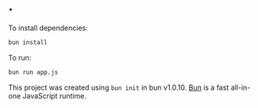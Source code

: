 # .

To install dependencies:

```bash
bun install
```

To run:

```bash
bun run app.js
```

This project was created using `bun init` in bun v1.0.10. [Bun](https://bun.sh) is a fast all-in-one JavaScript runtime.
